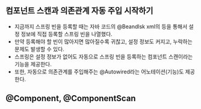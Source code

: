 ## 컴포넌트 스캔과 의존관계 자동 주입 시작하기
- 지금까지 스프링 빈을 등록할 때는 자바 코드의 @Beandlsk xml의 <bean> 등을 통해서 설정 정보에 직접 등록할 스프링 빈을 나열했다.
- 만약 등록해야 할 빈이 많아지면 많아질수록 귀찮고, 설정 정보도 커지고, 누락하는 문제도 발생할 수 있다.
- 스프링은 설정 정보가 없어도 자동으로 스프링 빈을 등록하는 컴포넌트 스캔이라는 기능을 제공한다.
- 또한, 자동으로 의존관계를 주입해주는 @Autowired라는 어노테이션(기능)도 제공한다.
  
## @Component, @ComponentScan
